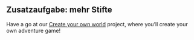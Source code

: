 ## Zusatzaufgabe: mehr Stifte

Have a go at our [Create your own world](https://projects.raspberrypi.org/en/projects/create-your-own-world) project, where you’ll create your own adventure game!